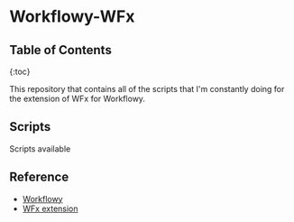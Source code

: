 # Workflowy-WFx

## Table of Contents
{:toc}

This repository that contains all of the scripts that I'm constantly doing for the extension of WFx for Workflowy. 

## Scripts
Scripts available


## Reference
- [Workflowy](www.workflowy.com)
- [WFx extension](https://rawbytz.wordpress.com/2021/04/18/what-happened-to-wfx/)
